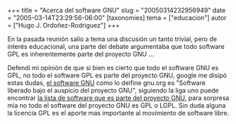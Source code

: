 +++
title = "Acerca del software GNU"
slug = "20050314232956949"
date = "2005-03-14T23:29:56-06:00"
[taxonomies]
tema = ["educacion"]
autor = ["Hugo J. Ordoñez-Rodriguez"]
+++

En la pasada reunión salio a tema una discusión un tanto trivial, pero
de interés educacional, una parte del debate argumentaba que todo
software GPL es inherentemente parte del proyecto GNU ...

Defendí mi opinión de que si bien es cierto que todo el software GNU es
GPL, no todo el software GPL es parte del proyecto GNU, google me disipó
estas dudas, [el software
GNU](http://www.gnu.org/philosophy/categories.html#GNUsoftware) como lo
deifine gnu.org es "Software liberado bajo el auspicio del proyecto
GNU", siguiendo la liga uno puede encontrar [la lista de software que es
parte del proyecto GNU](http://directory.fsf.org/GNU/), para sorpresa
mía no todo el software del proyecto GNU es GPL o LGPL. Sin duda alguna
la licencia GPL es el aporte mas importante al movimiento de software
libre.

